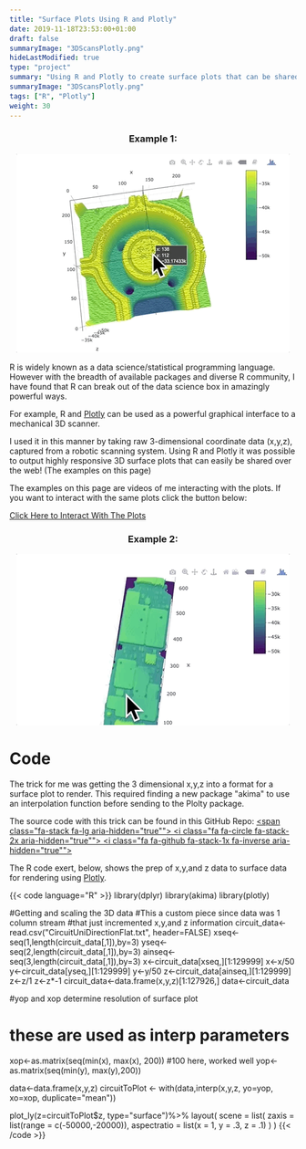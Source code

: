 ```yaml
---
title: "Surface Plots Using R and Plotly"
date: 2019-11-18T23:53:00+01:00
draft: false
summaryImage: "3DScansPlotly.png"
hideLastModified: true
type: "project"
summary: "Using R and Plotly to create surface plots that can be shared and rendered responsively in web browsers"
summaryImage: "3DScansPlotly.png"
tags: ["R", "Plotly"]
weight: 30
---
```



<center>

### Example 1:
</center>
<center><img src="Chuck_V11.gif" alt="3D Interactive Chuck"></center>



R is widely known as a data science/statistical programming language. However with the breadth of available packages and diverse R community, I have found that R can break out of the data science box in amazingly powerful ways. 

For example, R and [Plotly](https://plot.ly/) can be used as a powerful graphical interface to a mechanical 3D scanner. 

I used it in this manner by taking raw 3-dimensional coordinate data (x,y,z), captured from a robotic scanning system.  Using R and Plotly it was possible to output highly responsive 3D surface plots that can easily be shared over the web! (The examples on this page)

The examples on this page are videos of me interacting with the plots. If you want to interact with the same plots click the button below:
<left>
<div class="action">
        <a href="https://dunhampa.github.io/R_3D_Scanner_Plotting/" target="_blank" class="button is-primary">
                Click Here to Interact With The Plots
            </a>
      </div></left>

<center>

### Example 2:
</center>
<center><img src="Board_V4.gif" alt="3D Interactive Board"></center>

# Code

The trick for me was getting the 3 dimensional x,y,z into a format for a surface plot to render. This required finding a new package "akima" to use an interpolation function before sending to the Plolty package. 

The source code with this trick can be found in this GitHub Repo:
            <a href="https://github.com/dunhampa/R_3D_Scanner_Plotting" title="R 3D Scanning Plotting">
              <span class="fa-stack fa-lg aria-hidden="true"">
                <i class="fa fa-circle fa-stack-2x aria-hidden="true""></i>
                <i class="fa fa-github fa-stack-1x fa-inverse aria-hidden="true""></i>
              </span>
            </a>


The R code exert, below,  shows the prep of x,y,and z data to surface data for rendering using [Plotly](https://plot.ly/r/3d-surface-plots/).

{{< code language="R" >}}
  library(dplyr)
  library(akima)
  library(plotly)
  
  #Getting and scaling the 3D data
  #This a custom piece since data was 1 column stream
  #that just incremented x,y,and z information
  circuit_data<-read.csv("CircuitUniDirectionFlat.txt", header=FALSE)
  xseq<-seq(1,length(circuit_data[,1]),by=3)
  yseq<-seq(2,length(circuit_data[,1]),by=3)
  ainseq<-seq(3,length(circuit_data[,1]),by=3)
  x<-circuit_data[xseq,][1:129999]
  x<-x/50
  y<-circuit_data[yseq,][1:129999]
  y<-y/50
  z<-circuit_data[ainseq,][1:129999]
  z<-z/1
  z<-z*-1
  circuit_data<-data.frame(x,y,z)[1:127926,]
  data<-circuit_data
  
  #yop and xop determine resolution of surface plot
  # these are used as interp parameters
  xop<-as.matrix(seq(min(x), max(x), 200)) #100 here, worked well
  yop<-as.matrix(seq(min(y), max(y),200))
  
  data<-data.frame(x,y,z)
  circuitToPlot <- with(data,interp(x,y,z, yo=yop, xo=xop, duplicate="mean"))
 
  
  plot_ly(z=circuitToPlot$z, type="surface")%>% 
    layout(
      scene = list(
        zaxis = list(range = c(-50000,-20000)),
        aspectratio = list(x = 1, y = .3, z = .1)
      )
    )
{{< /code >}}














